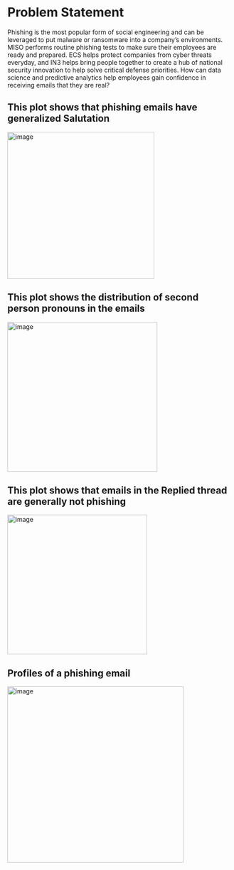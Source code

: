 
<h1> Problem Statement </h1>
  
<body>
Phishing is the most popular form of social engineering and can be leveraged to put malware or ransomware into a company’s environments. MISO performs routine phishing tests to make sure their employees are ready and prepared. ECS helps protect companies from cyber threats everyday, and IN3 helps bring people together to create a hub of national security innovation to help solve critical defense priorities. How can data science and predictive analytics help employees gain confidence in receiving emails that they are real?
</body>
<h2> This plot shows that phishing emails have generalized Salutation  </h2>
<img width="330" alt="image" src="https://user-images.githubusercontent.com/39126672/158035758-efce484c-8b3a-4391-b850-66a5ce3fe925.png">
<h2> This plot shows the distribution of second person pronouns in the emails  </h2>
<img width="337" alt="image" src="https://user-images.githubusercontent.com/39126672/158035773-8c82e7c2-fd71-4595-bfaf-4f0887473431.png">
<h2> This plot shows that emails in the Replied thread are generally not phishing </h2>
<img width="314" alt="image" src="https://user-images.githubusercontent.com/39126672/158035776-30300596-ab83-4f57-bacf-24a9d6c9113b.png">
<h2> Profiles of a phishing email </h2>
<img width="396" alt="image" src="https://user-images.githubusercontent.com/39126672/158035803-a3a3ad3c-ece0-4c02-a8fb-fd1ff918bf54.png">


